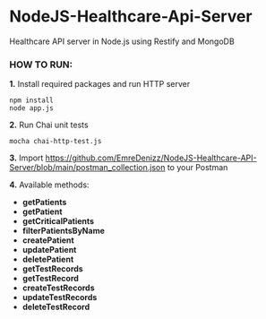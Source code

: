 # NodeJS-Healthcare-Api-Server
Healthcare API server in Node.js using Restify and MongoDB

 ### HOW TO RUN:
**1.** Install required packages and run HTTP server
```console
npm install
node app.js
```
**2.** Run Chai unit tests
```console
mocha chai-http-test.js
```
**3.** Import https://github.com/EmreDenizz/NodeJS-Healthcare-API-Server/blob/main/postman_collection.json to your Postman
   
**4.** Available methods:
- **getPatients**
- **getPatient**
- **getCriticalPatients**
- **filterPatientsByName**
- **createPatient**
- **updatePatient**
- **deletePatient**
- **getTestRecords**
- **getTestRecord**
- **createTestRecords**
- **updateTestRecords**
- **deleteTestRecord**
